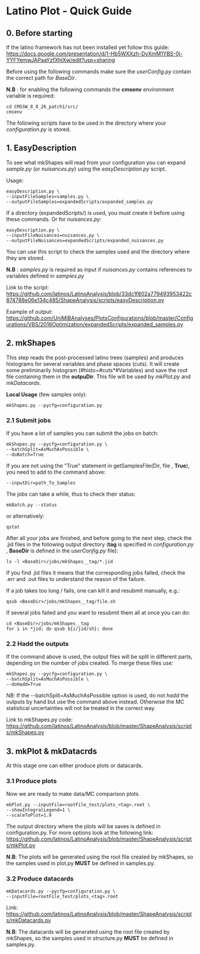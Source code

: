 # Latino Plot - Quick Guide 

## 0. Before starting

If the latino framework has not been installed yet follow this guide: https://docs.google.com/presentation/d/1-Hb5WXXzh-DvXmM1YBS-0j-YYFYemwJAPaaYzfXhlXw/edit?usp=sharing 


Before using the following commands make sure the *userConfig.py*
contain the correct path for *BaseDir*.

**N.B** : for enabling the following commands the **cmsenv** environment
variable is required:

	cd CMSSW_8_0_26_patch1/src/
	cmsenv
The following scripts have to be used in the directory where your *configuration.py*
is stored. 
	
## 1. EasyDescription
To see what mkShapes will read from your configuration you can 
expand *sample.py* (or *nuisances.py*) using the *easyDescription.py* script.

Usage:

	easyDescription.py \
	--inputFileSamples=samples.py \
	--outputFileSamples=expandedScripts/expanded_samples.py

If a directory (expandedScripts/) is used, you must create it before using these commands.
Or for *nuisances.py*:

	easyDescription.py \
	--inputFileNuisances=nuisances.py \
	--outputFileNuisances=expandedScripts/expanded_nuisances.py
	
You can use this script to check the samples used and the directory where they are stored.

**N.B** : *samples.py* is required as input if *nuisances.py* contains references to variables defined in *samples.py* 

Link to the script:
https://github.com/latinos/LatinoAnalysis/blob/33dc1f802a779493953422c874788e06e134c485/ShapeAnalysis/scripts/easyDescription.py

Example of output:
https://github.com/UniMiBAnalyses/PlotsConfigurations/blob/master/Configurations/VBS/2016Optimization/expandedScripts/expanded_samples.py

## 2. mkShapes
This step reads the post-processed latino trees (samples) and produces histograms 
for several variables and phase spaces (cuts).
It will create some preliminarily histogram (#histo=#cuts*#Variables)
and save the root file containing them in the **outpuDir**. This file
will be used by *mkPlot.py* and *mkDatacards*.

**Local Usage** (few samples only):

	mkShapes.py --pycfg=configuration.py

### 2.1 Submit jobs
If you have a lot of samples you can submit the jobs on batch:

	mkShapes.py --pycfg=configuration.py \
	--batchSplit=AsMuchAsPossible \
	--doBatch=True
If you are not using the "True" statement in getSamplesFile(Dir, file , **True**), you need to add to the command above:

	--inputDir=path_To_Samples	
 
The jobs can take a while, thus to check their status:

    mkBatch.py --status
or alternatively: 

	qstat

After all your jobs are finished, and before going to the next step, check the .jid files 
in the following output directory (**tag** is specified in *configuration.py* , **BaseDir** is defined
in the *userConfig.py* file):

    ls -l <BaseDir>/jobs/mkShapes__tag/*.jid
    
If you find .jid files it means that the corresponding jobs failed, check the .err and .out 
files to understand the reason of the failure.

If a job takes too long / fails, one can kill it and resubmit manually, e.g.:

    qsub <BaseDir>/jobs/mkShapes__tag/file.sh

If several jobs failed and you want to resubmit them all at once you can do:

    cd <BaseDir>/jobs/mkShapes__tag
    for i in *jid; do qsub ${i/jid/sh}; done
	
### 2.2 Hadd the outputs	
If the command above is used, the output files will be split in different parts, 
depending on the number of jobs created. To merge these files use:

	mkShapes.py --pycfg=configuration.py \
	--batchSplit=AsMuchAsPossible \
	--doHadd=True
	
*NB*: If the --batchSplit=AsMuchAsPossible option is used, do not _hadd_
the outputs by hand but use the command above instead. Otherwise the MC 
statistical uncertainties will not be treated in the correct way.

Link to mkShapes.py code: https://github.com/latinos/LatinoAnalysis/blob/master/ShapeAnalysis/scripts/mkShapes.py

## 3. mkPlot & mkDatacrds

At this stage one can either produce plots or datacards.

### 3.1 Produce plots

Now we are ready to make data/MC comparison plots.

    mkPlot.py --inputFile=rootFile_test/plots_<tag>.root \
	--showIntegralLegend=1 \
	--scaleToPlot=1.9

The output directory where the plots will be saves is defined in configuration.py.
For more options look at the following link: https://github.com/latinos/LatinoAnalysis/blob/master/ShapeAnalysis/scripts/mkPlot.py

**N.B**: The plots will be generated using the root file created by mkShapes, so
the samples used in plot.py **MUST** be defined in samples.py.


### 3.2 Produce datacards

    mkDatacards.py --pycfg=configuration.py \
	--inputFile=rootFile_test/plots_<tag>.root

Link: https://github.com/latinos/LatinoAnalysis/blob/master/ShapeAnalysis/scripts/mkDatacards.py

**N.B**: The datacards will be generated using the root file created by mkShapes, so
the samples used in structure.py **MUST** be defined in samples.py.
